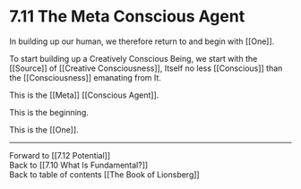 # 7.11 The Meta Conscious Agent

In building up our human, we therefore return to and begin with [[One]]. 

To start building up a Creatively Conscious Being, we start with the [[Source]] of [[Creative Consciousness]], Itself no less [[Conscious]] than the [[Consciousness]] emanating from It. 

This is the [[Meta]] [[Conscious Agent]]. 

This is the beginning. 

This is the [[One]]. 

___

Forward to [[7.12 Potential]]              
Back to [[7.10 What Is Fundamental?]]              
Back to table of contents [[The Book of Lionsberg]]  

